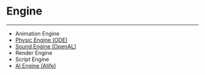# Engine

___

- Animation Engine
- [Physic Engine (ODE)](ode-physic-engine.md)
- [Sound Engine (OpenAL)](openal-sound-engine.md)
- Render Engine
- Script Engine
- [AI Engine (Alife)](../../../glossary/ai/alife-ai-engine.md)
